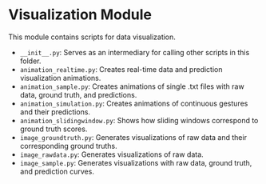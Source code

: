 # Visualization Module

This module contains scripts for data visualization.

- `__init__.py`: Serves as an intermediary for calling other scripts in this folder.
- `animation_realtime.py`: Creates real-time data and prediction visualization animations.
- `animation_sample.py`: Creates animations of single .txt files with raw data, ground truth, and predictions.
- `animation_simulation.py`: Creates animations of continuous gestures and their predictions.
- `animation_slidingwindow.py`: Shows how sliding windows correspond to ground truth scores.
- `image_groundtruth.py`: Generates visualizations of raw data and their corresponding ground truths.
- `image_rawdata.py`: Generates visualizations of raw data.
- `image_sample.py`: Generates visualizations with raw data, ground truth, and prediction curves.
